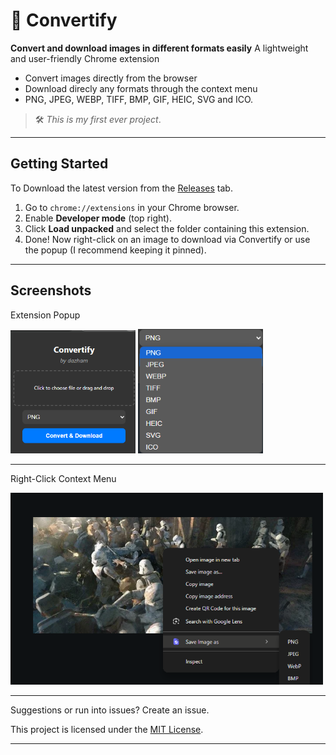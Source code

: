 # 🎨 Convertify

**Convert and download images in different formats easily**
A lightweight and user-friendly Chrome extension
- Convert images directly from the browser
- Download  direcly any formats through the context menu
- PNG, JPEG, WEBP, TIFF, BMP, GIF, HEIC, SVG and ICO.

> 🛠️ _This is my first ever project_.

---

## Getting Started
To Download the latest version from the [Releases](../../releases) tab.

1. Go to `chrome://extensions` in your Chrome browser.
2. Enable **Developer mode** (top right).
3. Click **Load unpacked** and select the folder containing this extension.
4. Done! Now right-click on an image to download via Convertify or use the popup
 (I recommend keeping it pinned).


---


## Screenshots

Extension Popup

<img src="rep%20assets/popup.png" alt="Extension popup" width="200"/> <img src="rep%20assets/dropdown%20popout.png" alt="Dropdown popout" width="200"/>

 ---

Right-Click Context Menu

<img src="rep%20assets/ContextMenu.png" alt="Context menu" width="500"/>



---


Suggestions or run into issues? 
Create an issue.


This project is licensed under the [MIT License](LICENSE).

---

